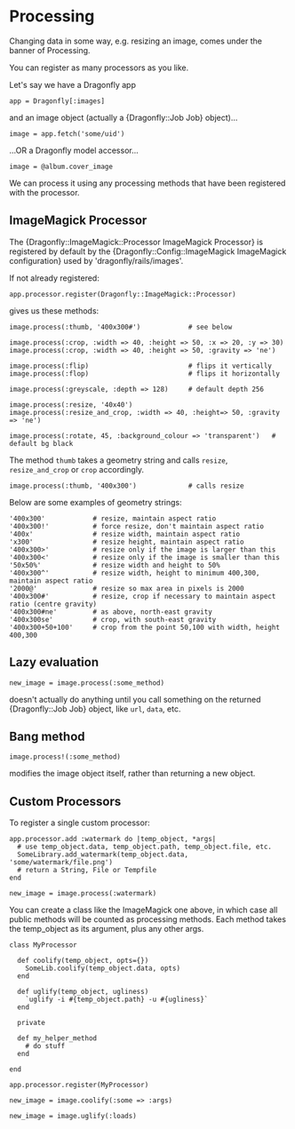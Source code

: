 Processing
==========

Changing data in some way, e.g. resizing an image, comes under the banner of Processing.

You can register as many processors as you like.

Let's say we have a Dragonfly app

    app = Dragonfly[:images]

and an image object (actually a {Dragonfly::Job Job} object)...

    image = app.fetch('some/uid')

...OR a Dragonfly model accessor...

    image = @album.cover_image

We can process it using any processing methods that have been registered with the processor.

ImageMagick Processor
---------------------
The {Dragonfly::ImageMagick::Processor ImageMagick Processor} is registered by default by
the {Dragonfly::Config::ImageMagick ImageMagick configuration} used by 'dragonfly/rails/images'.

If not already registered:

    app.processor.register(Dragonfly::ImageMagick::Processor)

gives us these methods:

    image.process(:thumb, '400x300#')            # see below

    image.process(:crop, :width => 40, :height => 50, :x => 20, :y => 30)
    image.process(:crop, :width => 40, :height => 50, :gravity => 'ne')

    image.process(:flip)                         # flips it vertically
    image.process(:flop)                         # flips it horizontally

    image.process(:greyscale, :depth => 128)     # default depth 256

    image.process(:resize, '40x40')
    image.process(:resize_and_crop, :width => 40, :height=> 50, :gravity => 'ne')

    image.process(:rotate, 45, :background_colour => 'transparent')   # default bg black

The method `thumb` takes a geometry string and calls `resize`, `resize_and_crop` or `crop` accordingly.

    image.process(:thumb, '400x300')             # calls resize

Below are some examples of geometry strings:

    '400x300'            # resize, maintain aspect ratio
    '400x300!'           # force resize, don't maintain aspect ratio
    '400x'               # resize width, maintain aspect ratio
    'x300'               # resize height, maintain aspect ratio
    '400x300>'           # resize only if the image is larger than this
    '400x300<'           # resize only if the image is smaller than this
    '50x50%'             # resize width and height to 50%
    '400x300^'           # resize width, height to minimum 400,300, maintain aspect ratio
    '2000@'              # resize so max area in pixels is 2000
    '400x300#'           # resize, crop if necessary to maintain aspect ratio (centre gravity)
    '400x300#ne'         # as above, north-east gravity
    '400x300se'          # crop, with south-east gravity
    '400x300+50+100'     # crop from the point 50,100 with width, height 400,300

Lazy evaluation
---------------

    new_image = image.process(:some_method)

doesn't actually do anything until you call something on the returned {Dragonfly::Job Job} object, like `url`, `data`, etc.

Bang method
-----------

    image.process!(:some_method)

modifies the image object itself, rather than returning a new object.

Custom Processors
-----------------

To register a single custom processor:

    app.processor.add :watermark do |temp_object, *args|
      # use temp_object.data, temp_object.path, temp_object.file, etc.
      SomeLibrary.add_watermark(temp_object.data, 'some/watermark/file.png')
      # return a String, File or Tempfile
    end

    new_image = image.process(:watermark)

You can create a class like the ImageMagick one above, in which case all public methods will be counted as processing methods.
Each method takes the temp_object as its argument, plus any other args.

    class MyProcessor

      def coolify(temp_object, opts={})
        SomeLib.coolify(temp_object.data, opts)
      end

      def uglify(temp_object, ugliness)
        `uglify -i #{temp_object.path} -u #{ugliness}`
      end

      private

      def my_helper_method
        # do stuff
      end

    end

    app.processor.register(MyProcessor)

    new_image = image.coolify(:some => :args)

    new_image = image.uglify(:loads)
